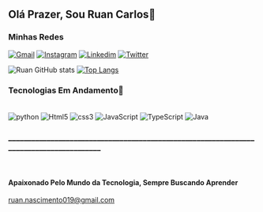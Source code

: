 

## Olá Prazer, Sou Ruan Carlos🍃

### Minhas Redes
[![Gmail](	https://img.shields.io/badge/Gmail-D14836?style=for-the-badge&logo=gmail&logoColor=white)](ruan.nascimento019@gmail.com)
[![Instagram](https://img.shields.io/badge/Instagram-E4405F?style=for-the-badge&logo=instagram&logoColor=white)](https://www.instagram.com/ruancarloss19_/)
[![Linkedim](https://img.shields.io/badge/LinkedIn-0077B5?style=for-the-badge&logo=linkedin&logoColor=white)](https://www.linkedin.com/in/ruan-nascimento-7477122ab/)
[![Twitter](https://img.shields.io/badge/Twitter-1DA1F2?style=for-the-badge&logo=twitter&logoColor=white)](#)

![Ruan GitHub stats](https://github-readme-stats.vercel.app/api?username=Ruan-nascimento&show_icons=true&theme=onedark)
[![Top Langs](https://github-readme-stats.vercel.app/api/top-langs/?username=Ruan-nascimento)](https://github.com/Ruan-nascimento/github-readme-stats)

### Tecnologias Em Andamento💯

<div style="display: inline_block"></br>
  <img align="center" alt="python" src="https://img.shields.io/badge/Python-14354C?style=for-the-badge&logo=python&logoColor=white">
  <img align="center" alt="Html5" src="https://img.shields.io/badge/HTML5-E34F26?style=for-the-badge&logo=html5&logoColor=white">
  <img align="center" alt="css3" src="https://img.shields.io/badge/CSS3-1572B6?style=for-the-badge&logo=css3&logoColor=white">
  <img align="center" alt="JavaScript" src="https://img.shields.io/badge/JavaScript-F7DF1E?style=for-the-badge&logo=javascript&logoColor=black">
  <img align="center" alt="TypeScript" src="	https://img.shields.io/badge/TypeScript-007ACC?style=for-the-badge&logo=typescript&logoColor=white">
  <img align="center" alt="Java" src="https://img.shields.io/badge/Java-ED8B00?style=for-the-badge&logo=openjdk&logoColor=white">
</div>

### ________________________________________________________________________________________
</br>

#### Apaixonado Pelo Mundo da Tecnologia, Sempre Buscando Aprender
<a href="ruan.nascimento019@gmail.com" style="color: blue">ruan.nascimento019@gmail.com</a>

